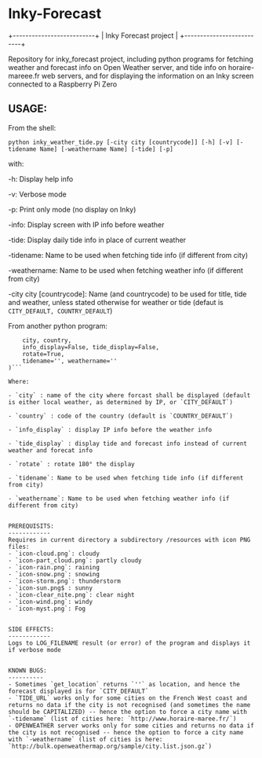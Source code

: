 # Inky-Forecast

+--------------------------+
|   Inky Forecast project  |
+--------------------------+

Repository for inky_forecast project, including python programs for fetching weather and forecast info on Open Weather server, and tide info on horaire-mareee.fr web servers, and for displaying the information on an Inky screen connected to a Raspberry Pi Zero

USAGE:
-----
From the shell: 

```python inky_weather_tide.py [-city city [countrycode]] [-h] [-v] [-tidename Name] [-weathername Name] [-tide] [-p]```

with:

-h: Display help info

-v: Verbose mode

-p: Print only mode (no display on Inky)

-info: Display screen with IP info before weather

-tide: Display daily tide info in place of current weather

-tidename: Name to be used when fetching tide info (if different from city)

-weathername: Name to be used when fetching weather info (if different from city)

-city city [countrycode]: Name (and countrycode) to be used for title, tide and weather, unless stated otherwise for weather or tide (defaut is `CITY_DEFAULT, COUNTRY_DEFAULT`)

From another python program: 

```inky_weather_tide.inky_weather_tide(
	city, country, 
	info_display=False, tide_display=False, 
	rotate=True, 
	tidename='', weathername=''
)```

Where:

- `city` : name of the city where forcast shall be displayed (default is either local weather, as determined by IP, or `CITY_DEFAULT`)

- `country` : code of the country (default is `COUNTRY_DEFAULT`)

- `info_display` : display IP info before the weather info

- `tide_display` : display tide and forecast info instead of current weather and forecat info

- `rotate` : rotate 180° the display

- `tidename`: Name to be used when fetching tide info (if different from city)

- `weathername`: Name to be used when fetching weather info (if different from city)


PREREQUISITS:
------------
Requires in current directory a subdirectory /resources with icon PNG files:
- `icon-cloud.png`: cloudy
- `icon-part_cloud.png`: partly cloudy
- `icon-rain.png`: raining
- `icon-snow.png`: snowing
- `icon-storm.png`: thunderstorm
- `icon-sun.png$ : sunny
- `icon-clear_nite.png`: clear night
- `icon-wind.png`: windy
- `icon-myst.png`: Fog


SIDE EFFECTS:
------------
Logs to LOG_FILENAME result (or error) of the program and displays it if verbose mode


KNOWN BUGS:
----------
- Sometimes `get_location` returns `''` as location, and hence the forecast displayed is for `CITY_DEFAULT`
- `TIDE_URL` works only for some cities on the French West coast and returns no data if the city is not recognised (and sometimes the name should be CAPITALIZED) -- hence the option to force a city name with `-tidename` (list of cities here: `http://www.horaire-maree.fr/`)
- OPENWEATHER server works only for some cities and returns no data if the city is not recognised -- hence the option to force a city name with `-weathername` (list of cities is here: `http://bulk.openweathermap.org/sample/city.list.json.gz`)
